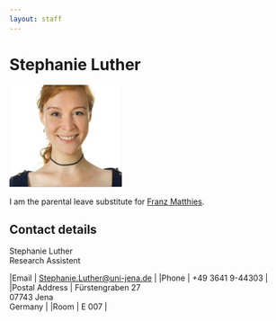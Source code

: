 ```yaml
---
layout: staff
---
```


# Stephanie Luther

<div class="portrait">
  <img src="Stephanie+Luther-width-200-height-182.png">
</div>

I am the parental leave substitute for [Franz Matthies](/Staff/Matthies/Franz+Matthies.html).

## Contact details
Stephanie Luther<br/>
Research Assistent

|Email | [Stephanie.Luther@uni-jena.de](mailto:Stephanie.Luther@uni-jena.de) |
|Phone | +49 3641 9-44303 |
|Postal Address | Fürstengraben 27<br/> 07743 Jena<br/> Germany |
|Room | E 007 |
